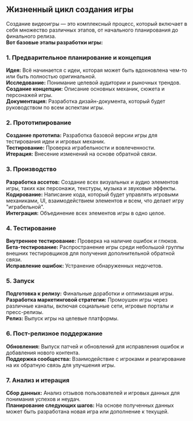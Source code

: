 ## Жизненный цикл создания игры

Создание видеоигры — это комплексный процесс, который включает в себя множество различных этапов, от начального
планирования до финального релиза.  
__Вот базовые этапы разработки игры:__

### 1. Предварительное планирование и концепция

__Идея:__ Всё начинается с идеи, которая может быть вдохновлена чем-то или быть полностью оригинальной.  
__Исследование:__ Понимание целевой аудитории и рыночных трендов.  
__Создание концепции:__ Описание основных механик, сюжета и персонажей игры.  
__Документация:__ Разработка дизайн-документа, который будет руководством по всем аспектам игры.  

### 2. Прототипирование

__Создание прототипа:__ Разработка базовой версии игры для тестирования идеи и игровых механик.  
__Тестирование:__ Проверка играбельности и вовлеченности.  
__Итерация:__ Внесение изменений на основе обратной связи.  

### 3. Производство

__Разработка ассетов:__ Создание всех визуальных и аудио элементов игры, таких как персонажи, текстуры, музыка и
звуковые эффекты.  
__Кодирование:__ Написание кода, который будет управлять игровыми механиками, UI, взаимодействием элементов и всем, что
делает игру "играбельной".  
__Интеграция:__ Объединение всех элементов игры в одно целое.  

### 4. Тестирование

__Внутреннее тестирование:__ Проверка на наличие ошибок и глюков.  
__Бета-тестирование:__ Распространение игры среди небольшой группы внешних тестировщиков для получения дополнительной
обратной связи.  
__Исправление ошибок:__ Устранение обнаруженных недочетов.  

### 5. Запуск

__Подготовка к релизу:__ Финальные доработки и оптимизация игры.  
__Разработка маркетинговой стратегии:__ Промоушен игры через различные каналы, включая социальные сети, игровые порталы и
пресс-релизы.  
__Релиз:__ Выпуск игры на целевые платформы.  

### 6. Пост-релизное поддержание

__Обновления:__ Выпуск патчей и обновлений для исправления ошибок и добавления нового контента.  
__Поддержка сообщества:__ Взаимодействие с игроками и реагирование на их обратную связь для улучшения игры.  

### 7. Анализ и итерация

__Сбор данных:__ Анализ отзывов пользователей и игровых данных для понимания успехов и неудач.  
__Планирование следующих шагов:__ На основе полученных данных может быть разработана новая игра или дополнение к текущей.  
